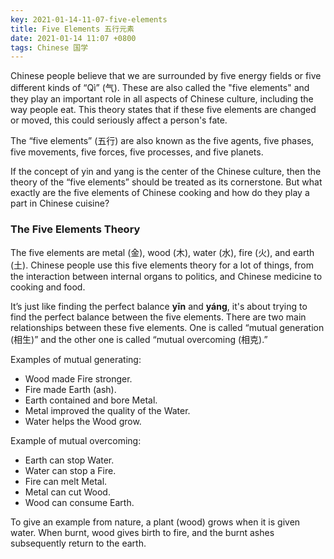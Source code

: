 ```yaml
---
key: 2021-01-14-11-07-five-elements
title: Five Elements 五行元素
date: 2021-01-14 11:07 +0800
tags: Chinese 国学
---
```


Chinese people believe that we are surrounded by five energy fields or five different kinds of “Qì” (气). These are also called the "five elements" and they play an important role in all aspects of Chinese culture, including the way people eat. This theory states that if these five elements are changed or moved, this could seriously affect a person's fate.

The “five elements” (五行) are also known as the five agents, five phases, five movements, five forces, five processes, and five planets.

If the concept of yin and yang is the center of the Chinese culture, then the theory of the “five elements” should be treated as its cornerstone. But what exactly are the five elements of Chinese cooking and how do they play a part in Chinese cuisine?

### The Five Elements Theory

The five elements are metal (金), wood (木), water (水), fire (火), and earth (土). Chinese people use this five elements theory for a lot of things, from the interaction between internal organs to politics, and Chinese medicine to cooking and food.

It’s just like finding the perfect balance **yīn** and **yáng**, it's about trying to find the perfect balance between the five elements. There are two main relationships between these five elements. One is called “mutual generation (相生)” and the other one is called “mutual overcoming (相克).”

Examples of mutual generating:

* Wood made Fire stronger.
* Fire made Earth (ash).
* Earth contained and bore Metal.
* Metal improved the quality of the Water.
* Water helps the Wood grow.

Example of mutual overcoming:

* Earth can stop Water.
* Water can stop a Fire.
* Fire can melt Metal.
* Metal can cut Wood.
* Wood can consume Earth.

To give an example from nature, a plant (wood) grows when it is given water. When burnt, wood gives birth to fire, and the burnt ashes subsequently return to the earth.

<!--more-->
